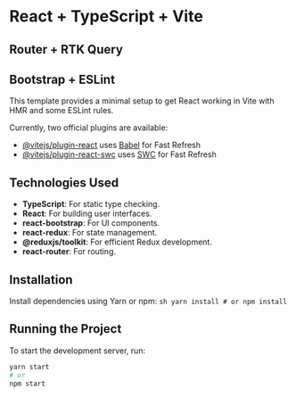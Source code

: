 # React + TypeScript + Vite
## Router + RTK Query
## Bootstrap + ESLint

This template provides a minimal setup to get React working in Vite with HMR and some ESLint rules.

Currently, two official plugins are available:

- [@vitejs/plugin-react](https://github.com/vitejs/vite-plugin-react/blob/main/packages/plugin-react/README.md) uses [Babel](https://babeljs.io/) for Fast Refresh
- [@vitejs/plugin-react-swc](https://github.com/vitejs/vite-plugin-react-swc) uses [SWC](https://swc.rs/) for Fast Refresh

## Technologies Used

- **TypeScript**: For static type checking.
- **React**: For building user interfaces.
- **react-bootstrap**: For UI components.
- **react-redux**: For state management.
- **@reduxjs/toolkit**: For efficient Redux development.
- **react-router**: For routing.

## Installation

Install dependencies using Yarn or npm:
    ```sh
    yarn install
    # or
    npm install
    ```

## Running the Project

To start the development server, run:
```sh
yarn start
# or
npm start